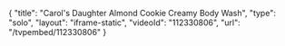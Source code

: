 {
    "title": "Carol's Daughter Almond Cookie Creamy Body Wash",
    "type": "solo",
    "layout": "iframe-static",
    "videoId": "112330806",
    "url": "\/tvpembed\/112330806"
}